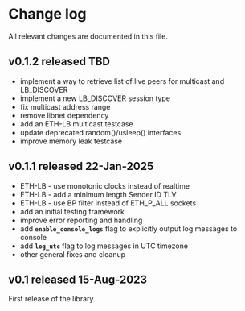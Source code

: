 Change log
==========

All relevant changes are documented in this file.

v0.1.2 released TBD
-------------
* implement a way to retrieve list of live peers for multicast and LB_DISCOVER
* implement a new LB_DISCOVER session type
* fix multicast address range
* remove libnet dependency
* add an ETH-LB multicast testcase
* update deprecated random()/usleep() interfaces
* improve memory leak testcase

v0.1.1 released 22-Jan-2025
-------------
* ETH-LB - use monotonic clocks instead of realtime
* ETH-LB - add a minimum length Sender ID TLV
* ETH-LB - use BP filter instead of ETH_P_ALL sockets
* add an initial testing framework
* improve error reporting and handling
* add **`enable_console_logs`** flag to explicitly output log messages to console
* add **`log_utc`** flag to log messages in UTC timezone
* other general fixes and cleanup

v0.1 released 15-Aug-2023
------------------
First release of the library.

